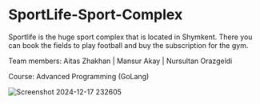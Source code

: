 # SportLife-Sport-Complex
Sportlife is the huge sport complex that is located in Shymkent. There you can book the fields to play football and buy the subscription for the gym. 

Team members: Aitas Zhakhan | Mansur Akay | Nursultan Orazgeldi

Course: Advanced Programming (GoLang)





![Screenshot 2024-12-17 232605](https://github.com/user-attachments/assets/fd1e837e-729f-453d-842e-42d8a7ef8893)

